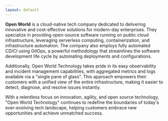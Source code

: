 ```yaml
---
layout: default
---
```

**Open World** is a cloud-native tech company dedicated to delivering innovative and cost-effective solutions for modern-day enterprises. They specialize in providing open-source software running on public cloud infrastructure, leveraging serverless computing, containerization, and infrastructure automation. The company also employs fully automated CD/CI using GitOps, a powerful methodology that streamlines the software development life cycle by automating deployments and configurations.

Additionally, Open World Technology takes pride in its easy observability and incident management capabilities, with aggregated metrics and logs available via a "single pane of glass". This approach empowers their customers with a unified view of the entire infrastructure, making it easier to detect, diagnose, and resolve issues instantly.

With a relentless focus on innovation, agility, and open source technology, "Open World Technology" continues to redefine the boundaries of today's ever-evolving tech landscape, helping customers embrace new opportunities and achieve unmatched success.

